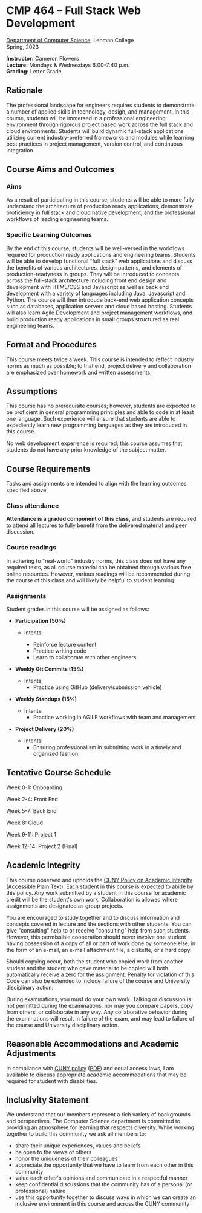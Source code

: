 # CMP 464 – Full Stack Web Development

[Department of Computer Science](http://lehman.edu/academics/mathematics-computer-science/index.php), Lehman College  
Spring, 2023

**Instructor:** Cameron Flowers  
**Lecture:** Mondays & Wednesdays 6:00-7:40 p.m.  
**Grading:** Letter Grade

## Rationale

The professional landscape for engineers requires students to demonstrate a number of applied skills in technology, design, and management. In this course, students will be immersed in a professional engineering environment through rigorous project based work across the full stack and cloud environments. Students will build dynamic full-stack applications utilizing current industry-preferred frameworks and modules while learning best practices in project management, version control, and continuous integration.

## Course Aims and Outcomes

### Aims

As a result of participating in this course, students will be able to more fully understand the architecture of production ready applications, demonstrate proficiency in full stack and cloud native development, and the professional workflows of leading engineering teams.

### Specific Learning Outcomes

By the end of this course, students will be well-versed in the workflows required for production ready applications and engineering teams. Students will be able to develop functional “full stack” web applications and discuss the benefits of various architectures, design patterns, and elements of production-readyness in groups. They will be introduced to concepts across the full-stack architecture including front end design and development with HTML/CSS and Javascript as well as back end development with a variety of languages including Java, Javascript and Python. The course will then introduce back-end web application concepts such as databases, application servers and cloud based hosting. Students will also learn Agile Development and project management workflows, and build production ready applications in small groups structured as real engineering teams.

## Format and Procedures

This course meets twice a week. This course is intended to reflect industry norms as much as possible; to that end, project delivery and collaboration are emphasized over homework and written assessments.

## Assumptions

This course has no prerequisite courses; however, students are expected to be proficient in general programming principles and able to code in at least one language. Such experience will ensure that students are able to expediently learn new programming languages as they are introduced in this course.

No web development experience is required; this course assumes that students do not have any prior knowledge of the subject matter.

## Course Requirements

Tasks and assignments are intended to align with the learning outcomes specified above.

### Class attendance

**Attendance is a graded component of this class**, and students are required to attend all lectures to fully benefit from the delivered material and peer discussion.

### Course readings

In adhering to "real-world" industry norms, this class does not have any required texts, as all course material can be obtained through various free online resources. However, various readings will be recommended during the course of this class and will likely be helpful to student learning.

### Assignments

Student grades in this course will be assigned as follows:

- **Participation (50%)**

  - Intents:

    - Reinforce lecture content
    - Practice writing code
    - Learn to collaborate with other engineers

- **Weekly Git Commits (15%)**
  - Intents:
    - Practice using GitHub (delivery/submission vehicle)

* **Weekly Standups (15%)**

  - Intents:
    - Practice working in AGILE workflows with team and management

* **Project Delivery (20%)**
  - Intents:
    - Ensuring professionalism in submitting work in a timely and organized fashion

<!-- - **Assignment 0 (1%)**

  - Work environment onboarding
  - Intents:
    - Understand the professional tools used for team work
    - Identify student strengths and desired learning outcomes
    - Ensurse student familiarity with Git/GitHub

- **Assignment 1 (10%)**

  - Front End Fundamentals
  - Intents:
    - Demonstrate intermediate knowledge of HTML/CSS and Javascript
    - Identify tools for
    - Add to students' portfolio of work
    - Practice code collaboration

- **Check In 3 (10%)**

  - Intermediate React
  - Intents:

    - Demonstrate ability to develop a full-stack web application
    - Add to students' GitHub portfolios
    - Practice code collaboration

- **Project 1 (25%)**
  - React (front-end application)
  - Intents:
    - Demonstrate ability to develop a dynamic React application
    - Assess student's understanding of project scoping and management
    - Practice code collaboration and documentation
- **Project 2 (25%)**
- Intents: Advanced React
  - Demonstrate knowledge of subject matter
  - Practice pitching and presentation aspect of live interviews -->

## Tentative Course Schedule
Week 0-1: Onboarding

Week 2-4: Front End

Week 5-7: Back End

Week 8: Cloud

Week 9-11: Project 1

Week 12-14: Project 2 (Final)

<!-- | Lecture | Date | Content | Readings | Assigned | Due |
| ------- | ------- | ---------------------------------------- | ---------------------------- | ---------------------------------- | -------------------------------------- |
| 1       | Week 1  | Intro                                    | --                           | --                                 | --                                     |
| 2       | Week 2  | Fundamentals of JavaScript Pt. 1         |
| 3       | Week 3  | Fundamentals of JavaScript Pt. 2         | --                           |
| 4       | Week 4  | Intro to React.JS Pt. 1                  | [React](https://reactjs.org) | [HW1](./hw1/README.md)             | --                                     |
| 5       | Week 5  | Intro to React.JS Pt. 2                  | --                           | --                                 | HW 1 Due                               |
| 6       | Week 6  | Fundamentals of React                    | --                           | [HW2](./hw2/README.md)             |
| 7       | Week 7  | Fundamentals of React                    | --                           | --                                 | HW2 Due                                |
| 8       | Week 8  | Conditional Rendering with State & Props | --                           | [HW3](./hw3/README.md)             | --                                     |
| 9       | Week 9  | Styling in React                         | --                           | [HW3](./hw3/README.md)             | --                                     |
| 10      | Week 10 | Navigation with React-Router             | --                           | --                                 | --                                     | HW 3 Due |
| 11      | Week 11 | External Modules                         | --                           | --                                 |                                        | -- |
| 12      | Week 12 | Async-Await & Fetch                      | --                           | --                                 | [PROJ 1](./proj1/README.md)            |
| 13      | Week 13 | Redux                                    | --                           | [Final Project](./final/README.md) | --                                     |
| 14      | Week 14 | Cloud Databases                          | --                           | [Final Project](./final/README.md) | --                                     |
| 15      | Week 15 | [Final Project](./final/README.md)       |
| 16      | Week 16 | [Final Project](./final/README.md)       | --                           | --                                 | [Final Project](./final/README.md) Due |
| --      | TBA     | --                                       | --                           | --                                 | Final Showcase                         | -->

## Academic Integrity

This course observed and upholds the [CUNY Policy on Academic Integrity](http://www.lehman.edu/lehman/about/policies_pdf/CUNYAcademicIntegrityPolicy.pdf) ([Accessible Plain Text](http://www.lehman.edu/lehman/about/policies_pdf/CUNYAcademicIntegrityPolicy.txt)). Each student in this course is expected to abide by this policy. Any work submitted by a student in this course for academic credit will be the student's own work. Collaboration is allowed where assignments are designated as group projects.

You are encouraged to study together and to discuss information and concepts covered in lecture and the sections with other students. You can give "consulting" help to or receive "consulting" help from such students. However, this permissible cooperation should never involve one student having possession of a copy of all or part of work done by someone else, in the form of an e-mail, an e-mail attachment file, a diskette, or a hard copy.

Should copying occur, both the student who copied work from another student and the student who gave material to be copied will both automatically receive a zero for the assignment. Penalty for violation of this Code can also be extended to include failure of the course and University disciplinary action.

During examinations, you must do your own work. Talking or discussion is not permitted during the examinations, nor may you compare papers, copy from others, or collaborate in any way. Any collaborative behavior during the examinations will result in failure of the exam, and may lead to failure of the course and University disciplinary action.

## Reasonable Accommodations and Academic Adjustments

In compliance with [CUNY policy](http://www2.cuny.edu/about/administration/offices/legal-affairs/policies-procedures/reasonable-accommodations-and-academic-adjustments/) ([PDF](http://www2.cuny.edu/wp-content/uploads/sites/4/page-assets/about/administration/offices/legal-affairs/policies-procedures/reasonable-accommodations-and-academic-adjustments/Procedures-for-Implementing-Reasonable-Accommodations-9.21.2016.pdf)) and equal access laws, I am available to discuss appropriate academic accommodations that may be required for student with disabilities.

## Inclusivity Statement

We understand that our members represent a rich variety of backgrounds and perspectives. The Computer Science department is committed to providing an atmosphere for learning that respects diversity. While working together to build this community we ask all members to:

- share their unique experiences, values and beliefs
- be open to the views of others
- honor the uniqueness of their colleagues
- appreciate the opportunity that we have to learn from each other in this community
- value each other's opinions and communicate in a respectful manner
- keep confidential discussions that the community has of a personal (or professional) nature
- use this opportunity together to discuss ways in which we can create an inclusive environment in this course and across the CUNY community
